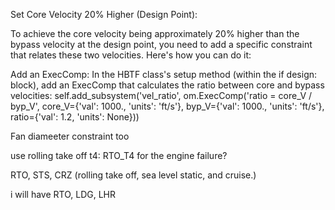 

 Set Core Velocity 20% Higher (Design Point):

To achieve the core velocity being approximately 20% higher than the bypass velocity at the design point, you need to add a specific constraint that relates these two velocities. Here's how you can do it:

Add an ExecComp: In the HBTF class's setup method (within the if design: block), add an ExecComp that calculates the ratio between core and bypass velocities:
self.add_subsystem('vel_ratio', om.ExecComp('ratio = core_V / byp_V',
                                            core_V={'val': 1000., 'units': 'ft/s'},
                                            byp_V={'val': 1000., 'units': 'ft/s'},
                                            ratio={'val': 1.2, 'units': None}))


Fan diameeter constraint too

use rolling take off t4: RTO_T4 for the engine failure?

RTO, STS, CRZ (rolling take off, sea level static, and cruise.)

i will have RTO, LDG, LHR